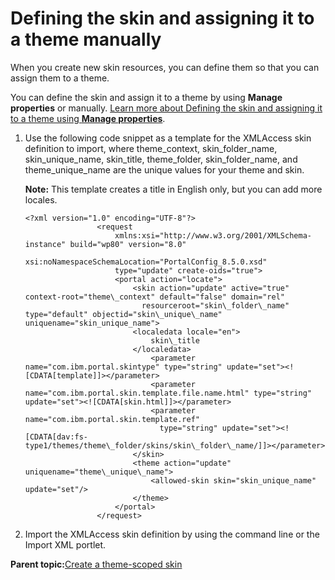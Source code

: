 # Defining the skin and assigning it to a theme manually 

When you create new skin resources, you can define them so that you can assign them to a theme.

You can define the skin and assign it to a theme by using **Manage properties** or manually. [Learn more about Defining the skin and assigning it to a theme using **Manage properties**](themeopt_scopedskin_etp.md#).

1.  Use the following code snippet as a template for the XMLAccess skin definition to import, where theme\_context, skin\_folder\_name, skin\_unique\_name, skin\_title, theme\_folder, skin\_folder\_name, and theme\_unique\_name are the unique values for your theme and skin.

    **Note:** This template creates a title in English only, but you can add more locales.

    ```
    <?xml version="1.0" encoding="UTF-8"?>
    				<request
    					xmlns:xsi="http://www.w3.org/2001/XMLSchema-instance" build="wp80" version="8.0"
    					xsi:noNamespaceSchemaLocation="PortalConfig_8.5.0.xsd"
    					type="update" create-oids="true">
    					<portal action="locate">
    						<skin action="update" active="true" context-root="theme\_context" default="false" domain="rel" 
    						  resourceroot="skin\_folder\_name" type="default" objectid="skin\_unique\_name" uniquename="skin_unique_name">
    						<localedata locale="en">
    							skin\_title
    						</localedata>
    							<parameter name="com.ibm.portal.skintype" type="string" update="set"><![CDATA[template]]></parameter>
    							<parameter name="com.ibm.portal.skin.template.file.name.html" type="string" update="set"><![CDATA[skin.html]]></parameter>
    							<parameter name="com.ibm.portal.skin.template.ref" 
    							  type="string" update="set"><![CDATA[dav:fs-type1/themes/theme\_folder/skins/skin\_folder\_name/]]></parameter>
    						</skin>
    						<theme action="update" uniquename="theme\_unique\_name">
    							<allowed-skin skin="skin_unique_name" update="set"/>
    						</theme>
    					</portal>
    				</request>
    ```

2.  Import the XMLAccess skin definition by using the command line or the Import XML portlet.


**Parent topic:**[Create a theme-scoped skin ](../dev-theme/themeopt_create_themescoped_skin.md)

